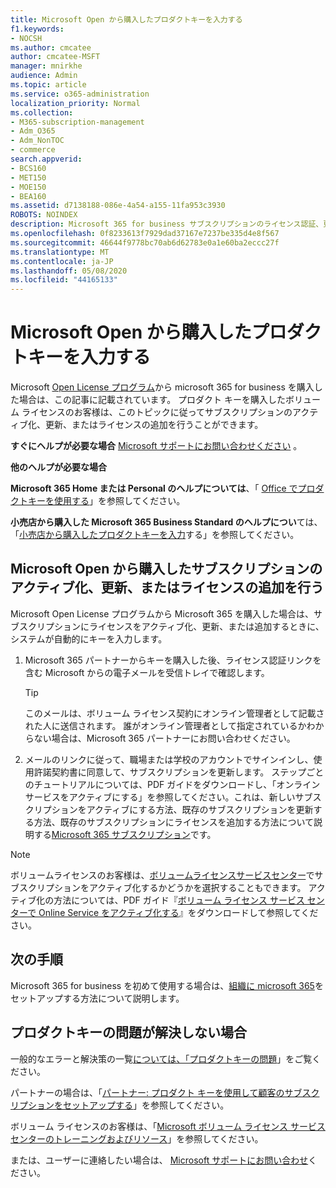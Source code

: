 ```yaml
---
title: Microsoft Open から購入したプロダクトキーを入力する
f1.keywords:
- NOCSH
ms.author: cmcatee
author: cmcatee-MSFT
manager: mnirkhe
audience: Admin
ms.topic: article
ms.service: o365-administration
localization_priority: Normal
ms.collection:
- M365-subscription-management
- Adm_O365
- Adm_NonTOC
- commerce
search.appverid:
- BCS160
- MET150
- MOE150
- BEA160
ms.assetid: d7138188-086e-4a54-a155-11fa953c3930
ROBOTS: NOINDEX
description: Microsoft 365 for business サブスクリプションのライセンス認証、更新、または追加を行う方法について説明します。
ms.openlocfilehash: 0f8233613f7929dad37167e7237be335d4e8f567
ms.sourcegitcommit: 46644f9778bc70ab6d62783e0a1e60ba2eccc27f
ms.translationtype: MT
ms.contentlocale: ja-JP
ms.lasthandoff: 05/08/2020
ms.locfileid: "44165133"
---
```

# <a name="enter-your-product-key-purchased-from-microsoft-open"></a>Microsoft Open から購入したプロダクトキーを入力する

Microsoft [Open License プログラム](https://go.microsoft.com/fwlink/p/?LinkID=613298)から microsoft 365 for business を購入した場合は、この記事に記載されています。 プロダクト キーを購入したボリューム ライセンスのお客様は、このトピックに従ってサブスクリプションのアクティブ化、更新、またはライセンスの追加を行うことができます。
  
 **すぐにヘルプが必要な場合** [Microsoft サポートにお問い合わせください](../admin/contact-support-for-business-products.md) 。 
  
 **他のヘルプが必要な場合**
 
 **Microsoft 365 Home または Personal のヘルプについては**、「 [Office でプロダクトキーを使用する](https://support.office.com/article/12a5763a-d45c-4685-8c95-a44500213759.aspx)」を参照してください。
  
 **小売店から購入した Microsoft 365 Business Standard のヘルプについ**ては、「[小売店から購入したプロダクトキーを入力](enter-your-product-key.md)する」を参照してください。 
  
## <a name="activate-renew-or-add-licenses-to-a-subscription-purchased-from-microsoft-open"></a>Microsoft Open から購入したサブスクリプションのアクティブ化、更新、またはライセンスの追加を行う

Microsoft Open License プログラムから Microsoft 365 を購入した場合は、サブスクリプションにライセンスをアクティブ化、更新、または追加するときに、システムが自動的にキーを入力します。
  
1. Microsoft 365 パートナーからキーを購入した後、ライセンス認証リンクを含む Microsoft からの電子メールを受信トレイで確認します。
    
    > [!TIP]
    >  このメールは、ボリューム ライセンス契約にオンライン管理者として記載された人に送信されます。 誰がオンライン管理者として指定されているかわからない場合は、Microsoft 365 パートナーにお問い合わせください。 
  
2. メールのリンクに従って、職場または学校のアカウントでサインインし、使用許諾契約書に同意して、サブスクリプションを更新します。 ステップごとのチュートリアルについては、PDF ガイドをダウンロードし、「オンラインサービスをアクティブにする」を参照してください。これは、新しいサブスクリプションをアクティブにする方法、既存のサブスクリプションを更新する方法、既存のサブスクリプションにライセンスを追加する方法について説明する[Microsoft 365 サブスクリプション](https://go.microsoft.com/fwlink/p/?LinkId=618100)です。
    
> [!NOTE]
> ボリュームライセンスのお客様は、[ボリュームライセンスサービスセンター](https://go.microsoft.com/fwlink/p/?LinkID=282016)でサブスクリプションをアクティブ化するかどうかを選択することもできます。 アクティブ化の方法については、PDF ガイド『[ボリューム ライセンス サービス センターで Online Service をアクティブ化する](https://go.microsoft.com/fwlink/p/?LinkId=618096)』をダウンロードして参照してください。 
  
## <a name="whats-next"></a>次の手順

Microsoft 365 for business を初めて使用する場合は、[組織に microsoft 365](../admin/setup/setup.md)をセットアップする方法について説明します。
  
## <a name="still-having-trouble-with-product-keys"></a>プロダクトキーの問題が解決しない場合

一般的なエラーと解決策の一覧[については、「プロダクトキーの問題](product-key-errors-and-solutions.md)」をご覧ください。
  
パートナーの場合は、「[パートナー: プロダクト キーを使用して顧客のサブスクリプションをセットアップする](https://support.microsoft.com/en-us/office/partners-use-a-product-key-to-set-up-a-customer-subscription-cf22c50f-95c9-4fa2-b959-c264de256d40)」を参照してください。
  
ボリューム ライセンスのお客様は、「[Microsoft ボリューム ライセンス サービス センターのトレーニングおよびリソース](https://go.microsoft.com/fwlink/p/?LinkId=618103)」を参照してください。
  
または、ユーザーに連絡したい場合は、 [Microsoft サポートにお問い合わせ](../admin/contact-support-for-business-products.md)ください。
